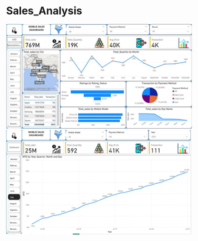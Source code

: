 # Sales_Analysis
![image alt](https://github.com/Raghu73/Sales_Analysis/blob/863af9054a3de30a05dce37587a7f461b92b0bcc/Sales_Data_Analysis.JPG)
![image alt](https://github.com/Raghu73/Sales_Analysis/blob/a6fd1d0167e647fc09f6b8ed6df2d45496620d79/sales%20mtd%20wise.JPG)

